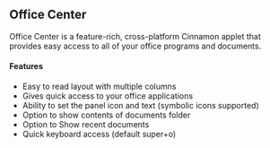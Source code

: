 Office Center
-------------

Office Center is a feature-rich, cross-platform Cinnamon applet that provides easy access to all of your office programs and documents.

#### Features
* Easy to read layout with multiple columns
* Gives quick access to your office applications
* Ability to set the panel icon and text (symbolic icons supported)
* Option to show contents of documents folder
* Option to Show recent documents
* Quick keyboard access (default super+o)

